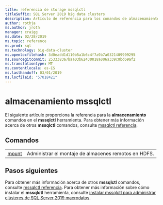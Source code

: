 ```yaml
---
title: referencia de storage mssqlctl
titleSuffix: SQL Server 2019 big data clusters
description: Artículo de referencia para los comandos de almacenamiento mssqlctl.
author: rothja
ms.author: jroth
manager: craigg
ms.date: 02/28/2019
ms.topic: reference
ms.prod: sql
ms.technology: big-data-cluster
ms.openlocfilehash: 3d0eadd1d110b5a1b6c4f7a9b7a0321409999295
ms.sourcegitcommit: 2533383a7baa03b62430018a006a339c0bd69af2
ms.translationtype: MT
ms.contentlocale: es-ES
ms.lasthandoff: 03/01/2019
ms.locfileid: "57018421"
---
```

# <a name="mssqlctl-storage"></a>almacenamiento mssqlctl

El siguiente artículo proporciona la referencia para la **almacenamiento** comandos en el **mssqlctl** herramienta. Para obtener más información acerca de otros **mssqlctl** comandos, consulte [mssqlctl referencia](reference-mssqlctl.md).

## <a id="commands"></a> Comandos

|||
|---|---|
| [mount](reference-mssqlctl-storage-mount.md) | Administrar el montaje de almacenes remotos en HDFS. |

## <a name="next-steps"></a>Pasos siguientes

Para obtener más información acerca de otros **mssqlctl** comandos, consulte [mssqlctl referencia](reference-mssqlctl.md). Para obtener más información sobre cómo instalar el **mssqlctl** herramienta, consulte [instalar mssqlctl para administrar clústeres de SQL Server 2019 macrodatos](deploy-install-mssqlctl.md).